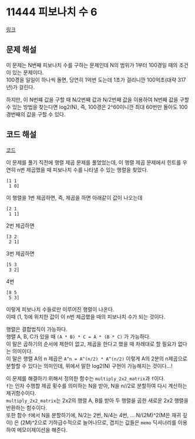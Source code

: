 # 11444 피보나치 수 6

[링크](https://www.acmicpc.net/problem/11444)

## 문제 해설

이 문제는 N번째 피보나치 수를 구하는 문제인데 N의 범위가 1부터 100경일 때의 조건이 있는 문제이다.  
100경을 일일이 하나씩 돌면, 당연히 1억번 도는데 1초가 걸리니깐 100억초(대략 317년)가 걸린다.  

하지만, 이 N번쨰 값을 구할 때 N/2번째 값과 N/2번째 값을 이용하여 N번째 값을 구할 수 있는 방법을 찾는다면 log2(N), 즉, 100경은 2^60이니깐 최대 60번만 돌아도 100경번째의 값을 구할 수 있다.

## 코드 해설

[코드](./code.py)

이 문제를 풀기 직전에 행렬 제곱 문제를 풀었었는데, 이 행렬 제곱 문제에서 힌트를 우연히 n번 제곱했을 때 피보나치 수를 나타낼 수 있는 행렬을 찾았다.
```
[1 1
 1 0]
```
이 행렬을 1번 제곱하면, 즉, 제곱을 하면 아래같이 값이 나오는데
```
[2 1
 1 1]
```
2번 제곱하면
```
[3 2
 2 1]
```
3번 제곱하면  
```
[5 3
 3 2]
```
4번
```
[8 5
 5 3]
```
이렇게 피보나치 수들로만 이루어진 행렬이 나온다.  
이때 (1, 1)에 위치한 값이 이 n번 제곱했을 때의 피보나치 수가 되는 것이다.

행렬은 결합법칙이 가능하다.  
행렬 A, B, C가 있을 때 `(A * B) * C = A * (B * C)` 가 가능하다.  
이 말은 곱하기의 순서에 제한이 없고, 제곱을 한다고 했을 때 차례대로 할 필요가 없다는 의미이다.  
이 말은 행렬 A의 n 제곱은 `A^n = A^(n/2) * A^(n/2)` 이렇게 A의 2분의 n제곱으로 분할할 수 있다는 의미인데, 위에서 말한 log2(N) 구현이 가능해지는 것이다...!

이 문제를 해결하기 위해서 정의한 함수는 `multiply_2x2_matrix`과 `f`이다.  
`f`는 인자 수행할 제곱 횟수를 의미하는 N을 받아, N을 n//2로 분할하여 다시 계산하는 제귀함수이다.  
`multiply_2x2_matrix`는 2x2의 행렬 A, B를 받아 두 행렬을 곱한 새로운 2x2 행렬을 반환하는 함수이다.  
또한 함수 `f`에서 N을 분할하기에, N/2는 2번, N/4는 4번, ... N/(2M)^2(M은 재귀 깊이) 은 (2M)^2으로 기하급수적으로 늘어나므로, 겹치는 값들은 `memo` 딕셔너리를 이용하여 메모이제이션을 해준다.
